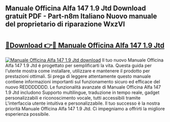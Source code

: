 ## Manuale Officina Alfa 147 1.9 Jtd Download gratuit PDF - Part-n8m Italiano Nuovo manuale del proprietario di riparazione WxzVl

# <h2><a href="http://dfbghup.blite.top/?on=Manuale+Officina+Alfa+147+1.9+Jtd">🔗Download 👉🔴 Manuale Officina Alfa 147 1.9 Jtd</a></h2>

[![Manuale Officina Alfa 147 1.9 Jtd download](https://i.imgur.com/lujVjoI.png)](http://dfbghup.blite.top/?on=Manuale+Officina+Alfa+147+1.9+Jtd)
Il tuo nuovo Manuale Officina Alfa 147 1.9 Jtd è progettato per semplificarti la vita. Questa guida per l'utente mostra come installare, utilizzare e mantenere il prodotto per prestazioni ottimali. Si prega di leggere attentamente questo manuale contiene informazioni importanti sul funzionamento sicuro ed efficace del nuovo REDDDDDDD. Le funzionalità avanzate di Manuale Officina Alfa 147 1.9 Jtd includono Supporto multilingue, traduzione in tempo reale, gadget personalizzabili e riconoscimento vocale, tutti accessibili tramite L'interfaccia utente intuitiva e personalizzabile. Il tuo successo è la nostra priorità Manuale Officina Alfa 147 1.9 Jtd. Ci impegniamo a offrirti la migliore esperienza possibile.
